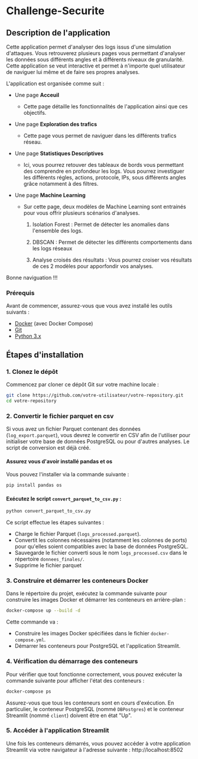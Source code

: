 # Challenge-Securite

## Description de l'application

Cette application permet d'analyser des logs issus d'une simulation d'attaques. Vous retrouverez plusieurs pages vous permettant d'analyser les données sous différents angles et à différents niveaux de granularité. Cette application se veut interactive et permet à n'importe quel utilisateur de naviguer lui même et de faire ses propres analyses. 

L'application est organisée comme suit : 

* Une page **Acceuil**
    * Cette page détaille les fonctionnalités de l'application ainsi que ces objectifs.

* Une page **Exploration des trafics** 
    * Cette page vous permet de naviguer dans les différents trafics réseau. 

* Une page **Statistiques Descriptives**
    * Ici, vous pourrez retouver des tableaux de bords vous permettant des comprendre en profondeur les logs. Vous pourrez investiguer les différents régles, actions, protocole, IPs, sous différents angles grâce notamment à des filtres.

* Une page **Machine Learning**
    * Sur cette page, deux modèles de Machine Learning sont entrainés pour vous offrir plusieurs scénarios d'analyses. 
        1. Isolation Forest : 
        Permet de détecter les anomalies dans l'ensemble des logs. 

        2. DBSCAN : 
        Permet de détecter les différents comportements dans les logs réseaux 

        3. Analyse croisés des résultats : 
        Vous pourrez croiser vos résultats de ces 2 modèles pour apporfondir vos analyses. 

Bonne naviguation !!!

### Prérequis

Avant de commencer, assurez-vous que vous avez installé les outils suivants :
- [Docker](https://www.docker.com/products/docker-desktop) (avec Docker Compose)
- [Git](https://git-scm.com/)
- [Python 3.x](https://www.python.org/downloads/)


## Étapes d'installation

### 1. Clonez le dépôt

Commencez par cloner ce dépôt Git sur votre machine locale :

```bash
git clone https://github.com/votre-utilisateur/votre-repository.git
cd votre-repository
```

### 2. Convertir le fichier parquet en csv
Si vous avez un fichier Parquet contenant des données (`log_export.parquet`), vous devrez le convertir en CSV afin de l'utiliser pour initialiser votre base de données PostgreSQL ou pour d'autres analyses. Le script de conversion est déjà créé.

#### Assurez vous d'avoir installé pandas et os
Vous pouvez l'installer via la commande suivante :
```bash
pip install pandas os
```

#### Exécutez le script `convert_parquet_to_csv.py` :
```bash
python convert_parquet_to_csv.py
```
Ce script effectue les étapes suivantes :
- Charge le fichier Parquet (`logs_processed.parquet`).
- Convertit les colonnes nécessaires (notamment les colonnes de ports) pour qu'elles soient compatibles avec la base de données PostgreSQL.
- Sauvegarde le fichier converti sous le nom `logs_processed.csv` dans le répertoire `donnees_finales/`.
- Supprime le fichier parquet


### 3. Construire et démarrer les conteneurs Docker
Dans le répertoire du projet, exécutez la commande suivante pour construire les images Docker et démarrer les conteneurs en arrière-plan :

```bash
docker-compose up --build -d
```
Cette commande va :
- Construire les images Docker spécifiées dans le fichier `docker-compose.yml`.
- Démarrer les conteneurs pour PostgreSQL et l'application Streamlit.

### 4. Vérification du démarrage des conteneurs
Pour vérifier que tout fonctionne correctement, vous pouvez exécuter la commande suivante pour afficher l'état des conteneurs :

```bash
docker-compose ps
```
Assurez-vous que tous les conteneurs sont en cours d'exécution. En particulier, le conteneur PostgreSQL (nommé `DBPostgres`) et le conteneur Streamlit (nommé `client`) doivent être en état "Up".

### 5. Accéder à l'application Streamlit
Une fois les conteneurs démarrés, vous pouvez accéder à votre application Streamlit via votre navigateur à l'adresse suivante :
http://localhost:8502


